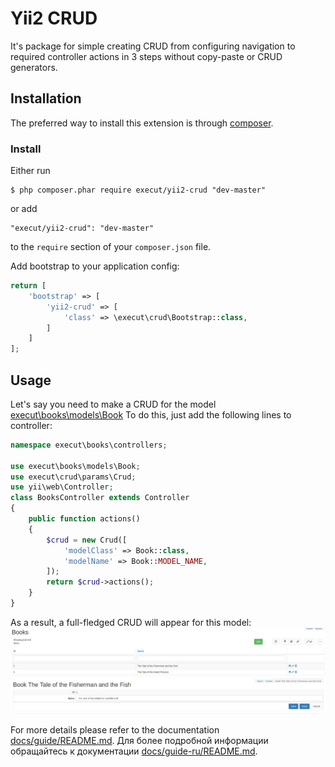 # Yii2 CRUD
It's package for simple creating CRUD from configuring navigation to required controller actions in 3 steps
without copy-paste or CRUD generators. 

## Installation

The preferred way to install this extension is through [composer](http://getcomposer.org/download/).

### Install

Either run

```
$ php composer.phar require execut/yii2-crud "dev-master"
```

or add

```
"execut/yii2-crud": "dev-master"
```

to the ```require``` section of your `composer.json` file.

Add bootstrap to your application config:
```php
return [
    'bootstrap' => [
        'yii2-crud' => [
            'class' => \execut\crud\Bootstrap::class,
        ]
    ]
];
```

## Usage

Let's say you need to make a CRUD for the model [execut\books\models\Book](https://github.com/execut/yii2-books/blob/master/models/Book.php)
To do this, just add the following lines to controller: 
```php
namespace execut\books\controllers;

use execut\books\models\Book;
use execut\crud\params\Crud;
use yii\web\Controller;
class BooksController extends Controller
{
    public function actions()
    {
        $crud = new Crud([
            'modelClass' => Book::class,
            'modelName' => Book::MODEL_NAME,
        ]);
        return $crud->actions();
    }
}
```
As a result, a full-fledged CRUD will appear for this model:
![Books CRUD list](https://raw.githubusercontent.com/execut/yii2-crud/master/docs/guide/i/books-list.jpg)
![Books CRUD form](https://raw.githubusercontent.com/execut/yii2-crud/master/docs/guide/i/books-form.jpg)

For more details please refer to the documentation [docs/guide/README.md](https://github.com/execut/yii2-crud-fields/blob/master/docs/guide/README.md).
Для более подробной информации обращайтесь к документации [docs/guide-ru/README.md](https://github.com/execut/yii2-crud-fields/blob/master/docs/guide-ru/README.md).